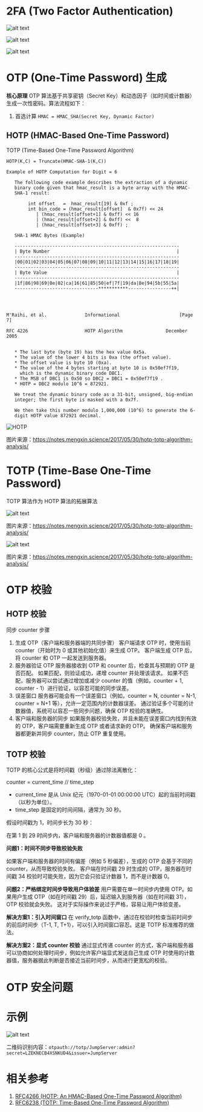# 2FA (Two Factor Authentication)

![alt text](<images/2FA 与 OTP/image.png>)

![alt text](<images/2FA 与 OTP/image-2.png>)

![alt text](<images/2FA 与 OTP/image-1.png>)


# OTP (One-Time Password) 生成

**核心原理**
OTP 算法基于共享密钥（Secret Key）和动态因子（如时间或计数器）生成一次性密码。算法流程如下：
1. 首选计算 `HMAC = HMAC_SHA(Secret Key, Dynamic Factor)`

## HOTP (HMAC-Based One-Time Password)

TOTP (Time-Based One-Time Password Algorithm)



`HOTP(K,C) = Truncate(HMAC-SHA-1(K,C))`

```
Example of HOTP Computation for Digit = 6

   The following code example describes the extraction of a dynamic
   binary code given that hmac_result is a byte array with the HMAC-
   SHA-1 result:

        int offset   =  hmac_result[19] & 0xf ;
        int bin_code = (hmac_result[offset]  & 0x7f) << 24
           | (hmac_result[offset+1] & 0xff) << 16
           | (hmac_result[offset+2] & 0xff) <<  8
           | (hmac_result[offset+3] & 0xff) ;

   SHA-1 HMAC Bytes (Example)

   -------------------------------------------------------------
   | Byte Number                                               |
   -------------------------------------------------------------
   |00|01|02|03|04|05|06|07|08|09|10|11|12|13|14|15|16|17|18|19|
   -------------------------------------------------------------
   | Byte Value                                                |
   -------------------------------------------------------------
   |1f|86|98|69|0e|02|ca|16|61|85|50|ef|7f|19|da|8e|94|5b|55|5a|
   -------------------------------***********----------------++|




M'Raihi, et al.              Informational                      [Page 7]

RFC 4226                     HOTP Algorithm                December 2005


   * The last byte (byte 19) has the hex value 0x5a.
   * The value of the lower 4 bits is 0xa (the offset value).
   * The offset value is byte 10 (0xa).
   * The value of the 4 bytes starting at byte 10 is 0x50ef7f19,
     which is the dynamic binary code DBC1.
   * The MSB of DBC1 is 0x50 so DBC2 = DBC1 = 0x50ef7f19 .
   * HOTP = DBC2 modulo 10^6 = 872921.

   We treat the dynamic binary code as a 31-bit, unsigned, big-endian
   integer; the first byte is masked with a 0x7f.

   We then take this number modulo 1,000,000 (10^6) to generate the 6-
   digit HOTP value 872921 decimal.
```

![HOTP](<images/2FA 与 OTP/image-3.png>)

图片来源：https://notes.mengxin.science/2017/05/30/hotp-totp-algorithm-analysis/

# TOTP (Time-Base One-Time Password)

TOTP 算法作为 HOTP 算法的拓展算法

![alt text](<images/2FA 与 OTP/image-4.png>)

图片来源：https://notes.mengxin.science/2017/05/30/hotp-totp-algorithm-analysis/
   

![alt text](<images/2FA 与 OTP/image-5.png>)

图片来源：https://notes.mengxin.science/2017/05/30/hotp-totp-algorithm-analysis/


# OTP 校验

## HOTP 校验

同步 counter 步骤
1. 生成 OTP（客户端和服务器端的共同步骤）
客户端请求 OTP 时，使用当前 counter（开始时为 0 或其他初始化值）来生成 OTP。
客户端生成 OTP 后，将 counter 和 OTP 一起发送到服务器。
1. 服务器验证 OTP
服务器接收到 OTP 和 counter 后，检查其与预期的 OTP 是否匹配。
如果匹配，则验证成功，递增 counter 并处理该请求。
如果不匹配，服务器可以尝试通过增加或减少 counter 的值（例如，counter + 1, counter - 1）进行验证，以容忍可能的同步误差。
1. 误差窗口
服务器可能会有一个误差窗口（例如，counter = N, counter = N-1, counter = N+1 等），允许一定范围内的计数器误差。
通过验证多个可能的计数器值，系统可以容忍一些同步问题，确保 OTP 校验的准确性。
1. 客户端和服务器的同步
如果服务器校验失败，并且未能在误差窗口内找到有效的 OTP，客户端需要重新生成 OTP 或者请求新的 OTP。
确保客户端和服务器都更新并同步 counter，防止 OTP 重复使用。

## TOTP 校验
TOTP 的核心公式是将时间戳（秒级）通过除法离散化：

counter = current_time // time_step
* current_time 是从 Unix 纪元（1970-01-01 00:00:00 UTC）起的当前时间戳（以秒为单位）。
* time_step 是固定的时间间隔，通常为 30 秒。

假设时间戳为 1，时间步长为 30 秒：

在第 1 到 29 时间步内，客户端和服务器的计数器值都是 0 。


**问题1：时间不同步导致校验失败**

如果客户端和服务器的时间有偏差（例如 5 秒偏差），生成的 OTP 会基于不同的 counter，从而导致校验失败。
客户端在时间戳 29 时生成的 OTP，服务器在时间戳 34 校验时可能失败，因为它会只验证计数器 1，而不是计数器 0。

**问题2：严格绑定时间步导致用户体验差**
用户需要在单一时间步内使用 OTP。如果用户生成 OTP（如在时间戳 29）后，延迟输入到服务器（如在时间戳 31），OTP 校验就会失败。
这对于实际操作来说过于严格，容易让用户体验变差。


**解决方案1：引入时间窗口**
在 verify_totp 函数中，通过在校验时检查当前时间步的前后时间步（T-1, T, T+1），可以引入时间窗口容忍。这是 TOTP 标准推荐的做法。

**解决方案2：显式 counter 校验**
通过显式传递 counter 的方式，客户端和服务器可以协商如何处理时间步，例如允许客户端显式发送自己生成 OTP 时使用的计数器值，服务器据此判断是否接近当前时间步，从而进行更宽松的校验。


# OTP 安全问题



# 示例

![alt text](<images/2FA 与 OTP/image-6.png>)

二维码识别内容：`otpauth://totp/JumpServer:admin?secret=LZEKNECB4XSNKUD4&issuer=JumpServer`

# 相关参考

1. [RFC4266 (HOTP: An HMAC-Based One-Time Password Algorithm)](https://datatracker.ietf.org/doc/html/rfc4226)
2. [RFC6238 (TOTP: Time-Based One-Time Password Algorithm)](https://datatracker.ietf.org/doc/html/rfc6238)
